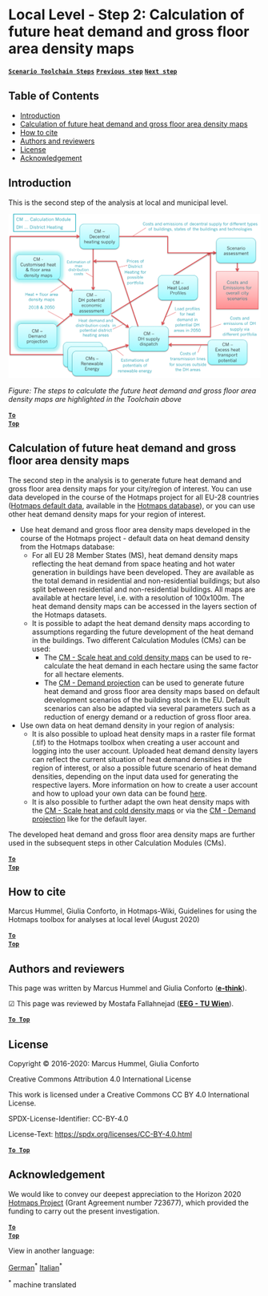 <h1>Local Level - Step 2: Calculation of future heat demand and gross floor area density maps</h1>

[**`Scenario Toolchain Steps`**](guide-local-and-municipal-levels#the-hotmaps-scenario-toolchain-different-steps)
[**`Previous step`**](step-1-analysis-of-current-heat-demand-and-available-resource-potentials)
[**`Next step`**](step-3-Calculation-of-costs-of-decentral-heat-supply)
<br/>  

## Table of Contents
* [Introduction](#introduction)
* [Calculation of future heat demand and gross floor area density maps](#calculation-of-future-heat-demand-and-gross-floor-area-density-maps)
* [How to cite](#how-to-cite)
* [Authors and reviewers](#authors-and-reviewers)
* [License](#license)
* [Acknowledgement](#acknowledgement)

## Introduction
This is the second step of the analysis at local and municipal level.
  
<img src="/en/Step-2-Calculation-of-future-heat-demand-and-gross-floor-area-density-maps/Hotmaps_Local_Toolchain_Step_2final.png"/>

*Figure: The steps to calculate the future heat demand and gross floor area density maps are highlighted in the Toolchain above*

<code><ins>**[To Top](#table-of-contents)**</ins></code>

## Calculation of future heat demand and gross floor area density maps
The second step in the analysis is to generate future heat demand and gross floor area density maps for your city/region of interest. You can use data developed in the course of the Hotmaps project for all EU-28 countries ([Hotmaps default data](https://wiki.hotmaps.eu/en/Hotmaps-open-data-repositories), available in the [Hotmaps database](https://gitlab.com/hotmaps)), or you can use other heat demand density maps for your region of interest.

* Use heat demand and gross floor area density maps developed in the course of the Hotmaps project - default data on heat demand density from the Hotmaps database:
  * For all EU 28 Member States (MS), heat demand density maps reflecting the heat demand from space heating and hot water generation in buildings have been developed. They are available as the total demand in residential and non-residential buildings; but also split between residential and non-residential buildings. All maps are available at hectare level, i.e. with a resolution of 100x100m. The heat demand density maps can be accessed in the layers section of the Hotmaps datasets.
  * It is possible to adapt the heat demand density maps according to assumptions regarding the future development of the heat demand in the buildings. Two different Calculation Modules (CMs) can be used:
    * The [CM - Scale heat and cold density maps](https://wiki.hotmaps.eu/en/CM-Scale-heat-and-cool-density-maps) can be used to re-calculate the heat demand in each hectare using the same factor for all hectare elements.
    * The [CM - Demand projection](https://wiki.hotmaps.eu/en/CM-Demand-projection) can be used to generate future heat demand and gross floor area density maps based on default development scenarios of the building stock in the EU. Default scenarios can also be adapted via several parameters such as a reduction of energy demand or a reduction of gross floor area.
* Use own data on heat demand density in your region of analysis:
  * It is also possible to upload heat density maps in a raster file format (.tif) to the Hotmaps toolbox when creating a user account and logging into the user account. Uploaded heat demand density layers can reflect the current situation of heat demand densities in the region of interest, or also a possible future scenario of heat demand densities, depending on the input data used for generating the respective layers. More information on how to create a user account and how to upload your own data can be found [here](https://wiki.hotmaps.eu/en/Introduction-to-user-interface#upper-toolbar_connect).
  * It is also possible to further adapt the own heat density maps with the [CM - Scale heat and cold density maps](https://wiki.hotmaps.eu/en/CM-Scale-heat-and-cool-density-maps) or via the [CM - Demand projection](https://wiki.hotmaps.eu/en/CM-Demand-projection) like for the default layer.

The developed heat demand and gross floor area density maps are further used in the subsequent steps in other Calculation Modules (CMs).


<code><ins>**[To Top](#table-of-contents)**</ins></code>

## How to cite
Marcus Hummel, Giulia Conforto, in Hotmaps-Wiki, Guidelines for using the Hotmaps toolbox for analyses at local level (August 2020)

<code><ins>**[To Top](#table-of-contents)**</ins></code>


## Authors and reviewers

This page was written by Marcus Hummel and Giulia Conforto (**[e-think](https://e-think.ac.at)**).

&#9745; This page was reviewed by Mostafa Fallahnejad (**[EEG - TU Wien](https://eeg.tuwien.ac.at/)**).


[**`To Top`**](#table-of-contents)

## License

Copyright © 2016-2020: Marcus Hummel, Giulia Conforto

Creative Commons Attribution 4.0 International License

This work is licensed under a Creative Commons CC BY 4.0 International License.

SPDX-License-Identifier: CC-BY-4.0

License-Text: https://spdx.org/licenses/CC-BY-4.0.html

[**`To Top`**](#table-of-contents)

## Acknowledgement
We would like to convey our deepest appreciation to the Horizon 2020 [Hotmaps Project](https://www.hotmaps-project.eu) (Grant Agreement number 723677), which provided the funding to carry out the present investigation.

<code><ins>**[To Top](#table-of-contents)**</ins></code>











<!--- THIS IS A SUPER UNIQUE IDENTIFIER -->

View in another language:

 [German](../de/Step-2-Calculation-of-future-heat-demand-and-gross-floor-area-density-maps)<sup>\*</sup> [Italian](../it/Step-2-Calculation-of-future-heat-demand-and-gross-floor-area-density-maps)<sup>\*</sup> 

<sup>\*</sup> machine translated

